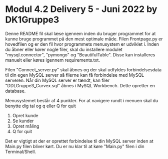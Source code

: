 # Modul 4.2 Delivery 5 - Juni 2022 by DK1Gruppe3

Denne README fil skal læse igennem inden du bruger programmet for at kunne bruge programmet på den mest optimale måde.
Filen Frontpage.py er hovedfilen og er den fil hvor programmets menusystem er udviklet i.
Inden du åbner eller kører nogle filer, skal du installere modulet "mysql.connector", "pymongo" og "BeautifulTable".
Disse kan installeres manuelt eller køres igennem requirements.txt.

Filen "Connect_server.py" skal åbnes og der skal udfyldes forbindelsesdata til din egen MySQL server så filerne kan få forbindelse med MySQL serveren.
Når din MySQL server er tændt, kan filer "DDLGruppe3_Curvex.sql" åbnes i MySQL Workbench. Dette opretter en database.

Menusystemet består af 4 punkter. For at navigere rundt i menuen skal du benytte dig tal og q eller Q for quit
1. Opret kunde
2. Se kunder
4. Opret måling
3. Q for quit

Det er vigtigt at der er oprettet forbindelse til din MySQL server inden at Main.py filen bliver kørt.
Du er nu klar til at køre "Main.py" filen i din Terminal/Shell.
